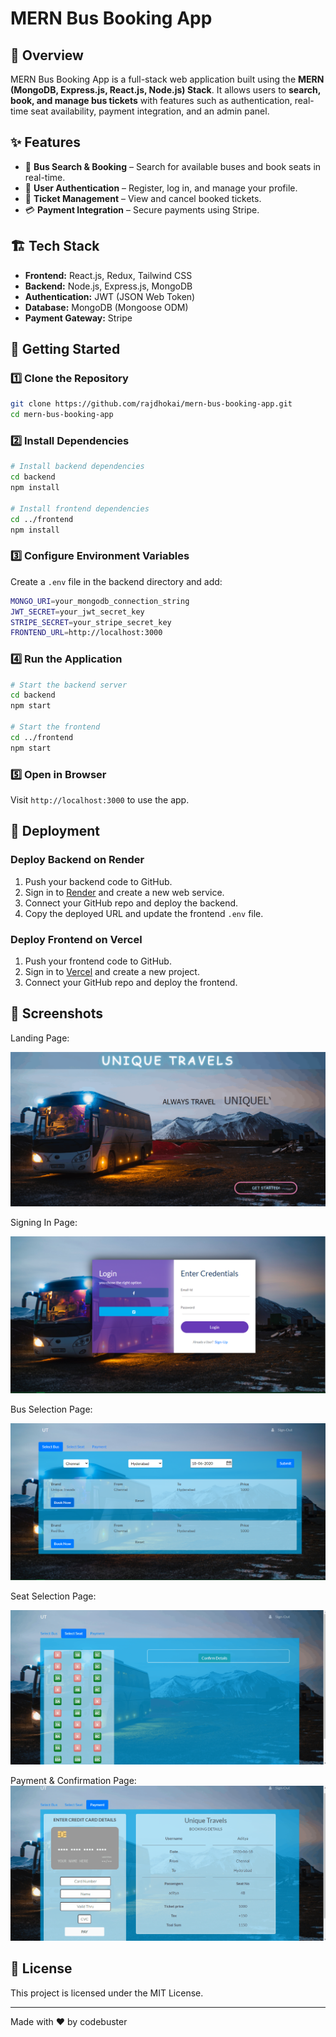 # MERN Bus Booking App

## 🚀 Overview
MERN Bus Booking App is a full-stack web application built using the **MERN (MongoDB, Express.js, React.js, Node.js) Stack**. It allows users to **search, book, and manage bus tickets** with features such as authentication, real-time seat availability, payment integration, and an admin panel.

## ✨ Features
- 🚌 **Bus Search & Booking** – Search for available buses and book seats in real-time.
- 🔐 **User Authentication** – Register, log in, and manage your profile.
- 🎫 **Ticket Management** – View and cancel booked tickets.
- 💳 **Payment Integration** – Secure payments using Stripe.


## 🏗️ Tech Stack
- **Frontend:** React.js, Redux, Tailwind CSS
- **Backend:** Node.js, Express.js, MongoDB
- **Authentication:** JWT (JSON Web Token)
- **Database:** MongoDB (Mongoose ODM)
- **Payment Gateway:** Stripe

## 🚀 Getting Started

### 1️⃣ Clone the Repository
```sh
git clone https://github.com/rajdhokai/mern-bus-booking-app.git
cd mern-bus-booking-app
```

### 2️⃣ Install Dependencies
```sh
# Install backend dependencies
cd backend
npm install

# Install frontend dependencies
cd ../frontend
npm install
```

### 3️⃣ Configure Environment Variables
Create a `.env` file in the backend directory and add:
```sh
MONGO_URI=your_mongodb_connection_string
JWT_SECRET=your_jwt_secret_key
STRIPE_SECRET=your_stripe_secret_key
FRONTEND_URL=http://localhost:3000
```

### 4️⃣ Run the Application
```sh
# Start the backend server
cd backend
npm start

# Start the frontend
cd ../frontend
npm start
```

### 5️⃣ Open in Browser
Visit `http://localhost:3000` to use the app.

## 🚀 Deployment

### **Deploy Backend on Render**
1. Push your backend code to GitHub.
2. Sign in to [Render](https://render.com/) and create a new web service.
3. Connect your GitHub repo and deploy the backend.
4. Copy the deployed URL and update the frontend `.env` file.

### **Deploy Frontend on Vercel**
1. Push your frontend code to GitHub.
2. Sign in to [Vercel](https://vercel.com/) and create a new project.
3. Connect your GitHub repo and deploy the frontend.

## 📸 Screenshots
Landing Page:

![](documentationResources/bus.gif)

Signing In Page:

![](documentationResources/signin.png)

Bus Selection Page:

![](documentationResources/bus-page.png)

Seat Selection Page:

![](documentationResources/seatSelection.gif)

Payment & Confirmation Page:
![](documentationResources/payment.gif)

## 📜 License
This project is licensed under the MIT License.

---
Made with ❤️ by codebuster

